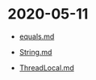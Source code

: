 # 2020-05-11
- [equals.md](2020-05-11/equals.md)
- [String.md](2020-05-11/String.md)
- [ThreadLocal.md](2020-05-11/ThreadLocal.md)
